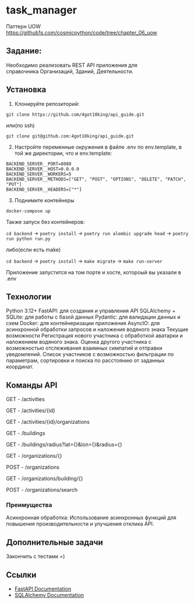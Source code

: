 # task_manager

Паттерн UOW https://github1s.com/cosmicpython/code/tree/chapter_06_uow

## Задание:
Необходимо реализовать REST API приложения для справочника Организаций, Зданий, Деятельности.

## Установка
1) Клонируйте репозиторий:

`git clone https://github.com/4got10king/api_guide.git`

или(по ssh)

`git clone git@github.com:4got10king/api_guide.git`

2) Настройте переменные окружения в файле .env по env.template, в той же директории, что и env.template:

```
BACKEND_SERVER__PORT=8080
BACKEND_SERVER__HOST=0.0.0.0
BACKEND_SERVER__WORKERS=5
BACKEND_SERVER__METHODS=["GET", "POST", "OPTIONS", "DELETE", "PATCH", "PUT"]
BACKEND_SERVER__HEADERS=["*"]
```

3) Поднимите контейнеры

`docker-compose up`


Также запуск без контейнеров:

`cd backend` ->
`poetry install` ->
`poetry run alembic upgrade head` ->
`poetry run python run.py`

либо(если есть make)

`cd backend` ->
`poetry install` ->
`make migrate` ->
`make run-server`

Приложение запустится на том порте и хосте, котороый вы указали в .env

## Технологии
Python 3.12+
FastAPI: для создания и управления API
SQLAlchemy + SQLite: для работы с базой данных
Pydantic: для валидации данных и схем
Docker: для контейнеризации приложения
AsyncIO: для асинхронной обработки запросов и наложения водяного знака
Текущие возможности
Регистрация нового участника с обработкой аватарки и наложением водяного знака.
Оценка другого участника с возможностью отслеживания взаимных симпатий и отправки уведомлений.
Список участников с возможностью фильтрации по параметрам, сортировки и поиска по расстоянию от заданных координат.
## Команды API

GET - /activities

GET - /activities/{id}

GET - /activities/{id}/organizations



GET - /buildings

GET - /buildings/radius?lat={}&lon={}&radius={}



GET - /organizations/{}

POST - /organizations

GET - /organizations/building/{}

POST - /organizations/search



### Преимущества
Асинхронная обработка: Использование асинхронных функций для повышения производительности и улучшения отклика API.

## Дополнительные задачи
Закончить с тестами =)

## Ссылки

- [FastAPI Documentation](https://fastapi.tiangolo.com/)
- [SQLAlchemy Documentation](https://docs.sqlalchemy.org/)
